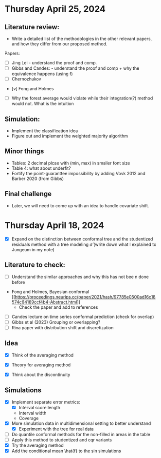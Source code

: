 
# Thursday April 25, 2024

## Literature review:
 - Write a detailed list of the methodologies in the other relevant papers, and how they differ from our proposed method.
 
 Papers:
 - [ ] Jing Lei - understand the proof and comp.
 - [ ] Gibbs and Candes: - understand the proof and comp + why the equivalence happens (using f)
 - [ ] Chernozhukov
 - [v] Fong and Holmes
 - [ ] Why the forest average would violate while their integration(?) method would not. What is the intuition
       
## Simulation:
- Implement the classification idea
- Figure out and implement the weighted majority algorithm

## Minor things
- Tables: 2 decimal plcae with (min, max) in smaller font size
- Table 4: what about underfit?
- Fortify the point-guaranttee impossibility by adding Vovk 2012 and Barber 2020 (from Gibbs)

## Final challenge
- Later, we will need to come up with an idea to handle covariate shift.

# Thursday April 18, 2024

- [x] Expand on the distinction between conformal tree and the studentized residuals method with a tree modeling $\hat\sigma$ (write down what I explained to Jungeum in my note)


## Literature to check:
- [ ] Understand the similar approaches and why this has not bee n done before
- Fong and Holmes, Bayesian conformal [[https://proceedings.neurips.cc/paper/2021/hash/97785e0500ad16c18574c64189ccf4b4-Abstract.html]]
    - Check the paper and add to references
- [ ] Candes lecture on time series conformal prediction (check for overlap)
- [ ] Gibbs et al (2023) Grouping or overlapping?
- [ ] Rina paper with distribution shift and discretization

## Idea
- [x] Think of the averaging method
- [x] Theory for averaging method
- [x] Think about the discontinuity


## Simulations
- [x] Implement separate error metrics:
    - [x] Interval score length
    - Interval width
    - Coverage
- [x] More simulation data in multidimensional setting to better understand
    - [x] Experiment with the tree for real data
- [ ] Do quantile conformal methods for the non-filled in areas in the table
- [ ] Apply this method to studentized and cqr variants
- [x] Try the averaging method 
- [x] Add the conditional mean \hat{f} to the sin simulations
